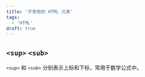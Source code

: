 ```yaml
---
title: '不常用的 HTML 元素'
tags:
  - 'HTML'
draft: true
---
```


## `<sup>` `<sub>`

`<sup>` 和 `<sub>` 分别表示上标和下标，常用于数学公式中。
